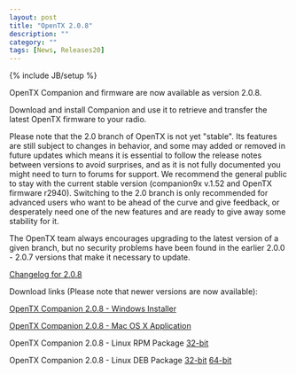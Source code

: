 ```yaml
---
layout: post
title: "OpenTX 2.0.8"
description: ""
category: ""
tags: [News, Releases20]
---
```

{% include JB/setup %}

OpenTX Companion and firmware are now available as version 2.0.8.
 
Download and install Companion and use it to retrieve and transfer the latest OpenTX firmware to your radio.

Please note that the 2.0 branch of OpenTX is not yet "stable". Its features are still subject to changes in behavior, and some may added or removed in future updates which means it is essential to follow the release notes between versions to avoid surprises, and as it is not fully documented you might need to turn to forums for support. We recommend the general public to stay with the current stable version (companion9x v.1.52 and OpenTX firmware r2940). Switching to the 2.0 branch is only recommended for advanced users who want to be ahead of the curve and give feedback, or desperately need one of the new features and are ready to give away some stability for it.

The OpenTX team always encourages upgrading to the latest version of a given branch, but no security problems have been found in the earlier 2.0.0 - 2.0.7 versions that make it necessary to update.

[Changelog for 2.0.8](https://github.com/opentx/opentx/releases/tag/2.0.8)

Download links (Please note that newer versions are now available):

[OpenTX Companion 2.0.8 - Windows Installer](http://downloads-20.open-tx.org/companion/companionInstall_2.0.8.exe)

[OpenTX Companion 2.0.8 - Mac OS X Application](http://downloads-20.open-tx.org/companion/companion-macosx-2.0.8.dmg)

OpenTX Companion 2.0.8 - Linux RPM Package [32-bit](http://downloads-20.open-tx.org/companion/companion-2.0.8-i686.rpm)

OpenTX Companion 2.0.8 - Linux DEB Package [32-bit](http://downloads-20.open-tx.org/companion/companion_2.0.8_i386.deb) [64-bit](http://downloads-20.open-tx.org/companion/companion_2.0.8_amd64.deb)
